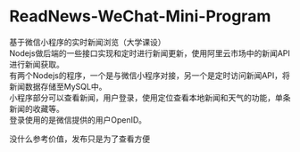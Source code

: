 # ReadNews-WeChat-Mini-Program
基于微信小程序的实时新闻浏览（大学课设）    
Nodejs做后端的一些接口实现和定时进行新闻更新，使用阿里云市场中的新闻API进行新闻获取。   
有两个Nodejs的程序，一个是与微信小程序对接，另一个是定时访问新闻API，将新闻数据存储至MySQL中。    
小程序部分可以查看新闻，用户登录，使用定位查看本地新闻和天气的功能，单条新闻的收藏等。   
登录使用的是微信提供的用户OpenID。

没什么参考价值，发布只是为了查看方便
